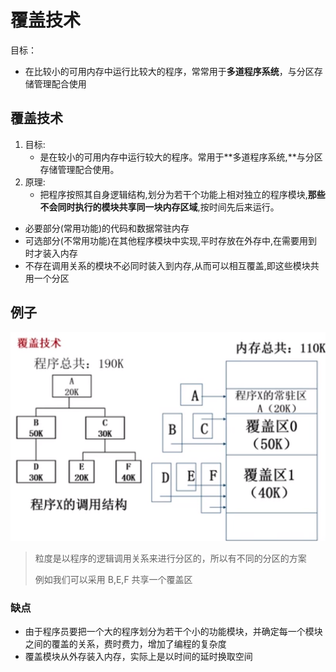 # 覆盖技术

目标：

* 在比较小的可用内存中运行比较大的程序，常常用于**多道程序系统**，与分区存储管理配合使用

## 覆盖技术

1. 目标:
   * 是在较小的可用内存中运行较大的程序。常用于**多道程序系统,**与分区
     存储管理配合使用。
2. 原理:
	* 把程序按照其自身逻辑结构,划分为若干个功能上相对独立的程序模块,**那些不会同时执行的模块共享同一块内存区域**,按时间先后来运行。
* 必要部分(常用功能)的代码和数据常驻内存
* 可选部分(不常用功能)在其他程序模块中实现,平时存放在外存中,在需要用到时才装入内存
* 不存在调用关系的模块不必同时装入到内存,从而可以相互覆盖,即这些模块共用一个分区

## 例子

![](./img/5_2_opSystem2.png)

> 粒度是以程序的逻辑调用关系来进行分区的，所以有不同的分区的方案
>
> 例如我们可以采用 B,E,F 共享一个覆盖区

### 缺点

* 由于程序员要把一个大的程序划分为若干个小的功能模块，并确定每一个模块之间的覆盖的关系，费时费力，增加了编程的复杂度
* 覆盖模块从外存装入内存，实际上是以时间的延时换取空间